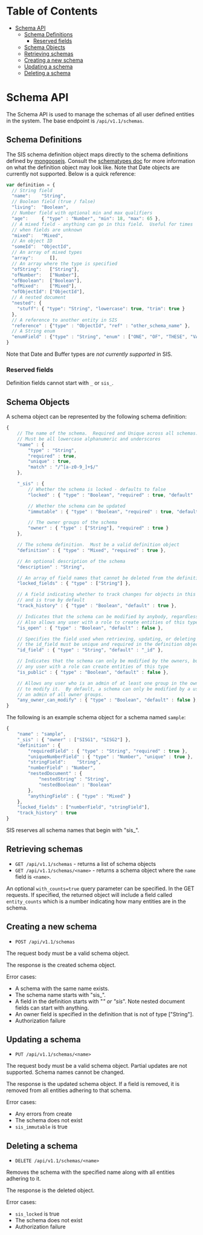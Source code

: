 Table of Contents
=================

- [Schema API](#schema-api)
    - [Schema Definitions](#schema-definitions)
        - [Reserved fields](#reserved-fields)
    - [Schema Objects](#schema-objects)
    - [Retrieving schemas](#retrieving-schemas)
    - [Creating a new schema](#creating-a-new-schema)
    - [Updating a schema](#updating-a-schema)
    - [Deleting a schema](#deleting-a-schema)

# Schema API

The Schema API is used to manage the schemas of all user defined entities in the system.  The base endpoint is `/api/v1.1/schemas`.

## Schema Definitions

The SIS schema definition object maps directly to the schema definitions defined by [mongoosejs](http://mongoosejs.com).  Consult the [schematypes doc](http://mongoosejs.com/docs/schematypes.html) for more information on what the definition object may look like.  Note that Date objects are currently not supported.  Below is a quick reference:

```javascript
var definition = {
  // String field
  "name":    "String",
  // Boolean field (true / false)
  "living":  "Boolean",
  // Number field with optional min and max qualifiers
  "age":     { "type" : "Number", "min": 18, "max": 65 },
  // A mixed field - anything can go in this field.  Useful for times
  // when fields are unknown
  "mixed":   "Mixed",
  // An object ID
  "someId":  "ObjectId",
  // An array of mixed types
  "array":      [],
  // An array where the type is specified
  "ofString":   ["String"],
  "ofNumber":   ["Number"],
  "ofBoolean":  ["Boolean"],
  "ofMixed":    ["Mixed"],
  "ofObjectId": ["ObjectId"],
  // A nested document
  "nested": {
    "stuff": { "type": "String", "lowercase": true, "trim": true }
  },
  // A reference to another entity in SIS
  "reference" : {"type" : "ObjectId", "ref" : "other_schema_name" },
  // A String enum
  "enumField" : {"type" : "String", "enum" : ["ONE", "OF", "THESE", "VALUES", "ONLY"]}
}
```

Note that Date and Buffer types are *not currently supported* in SIS.

### Reserved fields

Definition fields cannot start with `_` or `sis_`.

## Schema Objects

A schema object can be represented by the following schema definition:

```javascript
{
    // The name of the schema.  Required and Unique across all schemas.
    // Must be all lowercase alphanumeric and underscores
    "name" : {
        "type" : "String",
        "required" : true,
        "unique" : true,
        "match" : "/^[a-z0-9_]+$/"
    },

    "_sis" : {
        // Whether the schema is locked - defaults to false
        "locked" : { "type" : "Boolean", "required" : true, "default" : false },

        // Whether the schema can be updated
        "immutable" : { "type" : "Boolean", "required" : true, "default" : false },

        // The owner groups of the schema
        "owner" : { "type" : ["String"], "required" : true }
    },

    // The schema definition.  Must be a valid definition object
    "definition" : { "type" : "Mixed", "required" : true },

    // An optional description of the schema
    "description" : "String",

    // An array of field names that cannot be deleted from the definition
    "locked_fields" : { "type" : ["String"] },

    // A field indicating whether to track changes for objects in this schema
    // and is true by default
    "track_history" : { "type" : "Boolean", "default" : true },

    // Indicates that the schema can be modified by anybody, regardless of ownership status
    // Also allows any user with a role to create entities of this type
    "is_open" : { "type" : "Boolean", "default" : false },

    // Specifies the field used when retrieving, updating, or deleting an entity by id
    // the id_field must be unique and required in the definition object
    "id_field" : { "type" : "String", "default" : "_id" },

    // Indicates that the schema can only be modified by the owners, but that
    // any user with a role can create entities of this type
    "is_public" : { "type" : "Boolean", "default" : false },

    // Allows any user who is an admin of at least one group in the owner groups
    // to modify it.  By default, a schema can only be modified by a user who is
    // an admin of all owner groups.
    "any_owner_can_modify" : { "type" : "Boolean", "default" : false },
}
```

The following is an example schema object for a schema named `sample`:

```javascript
{
    "name" : "sample",
    "_sis" : { "owner" : ["SISG1", "SISG2"] },
    "definition" : {
        "requiredField" : { "type" : "String", "required" : true },
        "uniqueNumberField" : { "type" : "Number", "unique" : true },
        "stringField":    "String",
        "numberField" : "Number",
        "nestedDocument" : {
            "nestedString" : "String",
            "nestedBoolean" : "Boolean"
        },
        "anythingField" : { "type" : "Mixed" }
    },
    "locked_fields" : ["numberField", "stringField"],
    "track_history" : true
}
```

SIS reserves all schema names that begin with "sis_".

## Retrieving schemas

* `GET /api/v1.1/schemas` - returns a list of schema objects
* `GET /api/v1.1/schemas/<name>` - returns a schema object where the `name` field is `<name>`.

An optional `with_counts=true` query parameter can be specified.  In the GET requests.  If specified,
the returned object will include a field called `entity_counts` which is a number indicating how many
entities are in the schema.

## Creating a new schema

* `POST /api/v1.1/schemas`

The request body must be a valid schema object.

The response is the created schema object.

Error cases:

* A schema with the same name exists.
* The schema name starts with "sis_".
* A field in the definition starts with "_" or "sis_".  Note nested document fields can start with anything.
* An owner field is specified in the definition that is not of type ["String"].
* Authorization failure

## Updating a schema

* `PUT /api/v1.1/schemas/<name>`

The request body must be a valid schema object.  Partial updates are not supported.  Schema names cannot be changed.

The response is the updated schema object.  If a field is removed, it is removed from all entities adhering to that schema.

Error cases:

* Any errors from create
* The schema does not exist
* `sis_immutable` is true

## Deleting a schema

* `DELETE /api/v1.1/schemas/<name>`

Removes the schema with the specified name along with all entities adhering to it.

The response is the deleted object.

Error cases:

* `sis_locked` is true
* The schema does not exist
* Authorization failure
